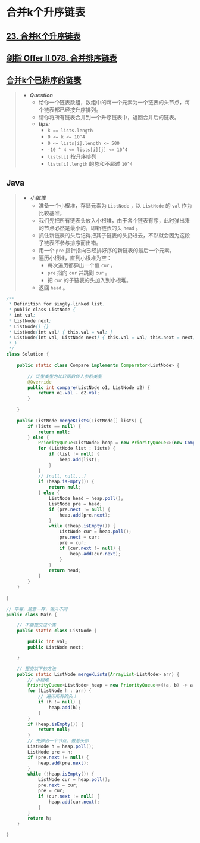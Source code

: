 # 合并k个升序链表

## [23. 合并K个升序链表](https://leetcode.cn/problems/merge-k-sorted-lists/)

## [剑指 Offer II 078. 合并排序链表](https://leetcode.cn/problems/vvXgSW/)

## [合并k个已排序的链表](https://www.nowcoder.com/practice/65cfde9e5b9b4cf2b6bafa5f3ef33fa6)

> - ***Question***
>   - 给你一个链表数组，数组中的每一个元素为一个链表的头节点，每个链表都已经按升序排列。
>   - 请你将所有链表合并到一个升序链表中，返回合并后的链表。
>   - ***tips:***
>     - `k == lists.length`
>     - `0 <= k <= 10^4`  
>     - `0 <= lists[i].length <= 500`  
>     - `-10 ^ 4 <= lists[i][j] <= 10^4`
>     - `lists[i]` 按升序排列
>     - `lists[i].length` 的总和不超过 `10^4`

## Java

> - ***小根堆***
>   - 准备一个小根堆，存储元素为 `ListNode` ，以 `ListNode` 的 `val` 作为比较基准。
>   - 我们先把所有链表头放入小根堆，由于各个链表有序，此时弹出来的节点必然是最小的，即新链表的头 `head` 。
>   - 抓住新链表的头后记得把其子链表的头扔进去，不然就会因为这段子链表不参与排序而出错。
>   - 用一个 `pre` 指针指向已经排好序的新链表的最后一个元素。
>   - 遍历小根堆，直到小根堆为空：
>     - 每次遍历都弹出一个值 `cur` 。
>     - `pre` 指向 `cur` 并跳到 `cur` 。
>     - 把 `cur` 的子链表的头加入到小根堆。
>   - 返回 `head` 。

```java
/**
 * Definition for singly-linked list.
 * public class ListNode {
 * int val;
 * ListNode next;
 * ListNode() {}
 * ListNode(int val) { this.val = val; }
 * ListNode(int val, ListNode next) { this.val = val; this.next = next; }
 * }
 */
class Solution {
    
    public static class Compare implements Comparator<ListNode> {
        
        // 泛型类型为比较函数传入参数类型
        @Override
        public int compare(ListNode o1, ListNode o2) {
            return o1.val - o2.val;
        }
        
    }
    
    public ListNode mergeKLists(ListNode[] lists) {
        if (lists == null) {
            return null;
        } else {
            PriorityQueue<ListNode> heap = new PriorityQueue<>(new Compare());
            for (ListNode list : lists) {
                if (list != null) {
                    heap.add(list);
                }
            }
            // [null, null...]
            if (heap.isEmpty()) {
                return null;
            } else {
                ListNode head = heap.poll();
                ListNode pre = head;
                if (pre.next != null) {
                    heap.add(pre.next);
                }
                while (!heap.isEmpty()) {
                    ListNode cur = heap.poll();
                    pre.next = cur;
                    pre = cur;
                    if (cur.next != null) {
                        heap.add(cur.next);
                    }
                }
                return head;
            }
        }
    }
    
}

// 牛客，题意一样，输入不同
public class Main {

    // 不要提交这个类
    public static class ListNode {

        public int val;
        public ListNode next;

    }

    // 提交以下的方法
    public static ListNode mergeKLists(ArrayList<ListNode> arr) {
        // 小根堆
        PriorityQueue<ListNode> heap = new PriorityQueue<>((a, b) -> a.val - b.val);
        for (ListNode h : arr) {
            // 遍历所有的头！
            if (h != null) {
                heap.add(h);
            }
        }
        if (heap.isEmpty()) {
            return null;
        }
        // 先弹出一个节点，做总头部
        ListNode h = heap.poll();
        ListNode pre = h;
        if (pre.next != null) {
            heap.add(pre.next);
        }
        while (!heap.isEmpty()) {
            ListNode cur = heap.poll();
            pre.next = cur;
            pre = cur;
            if (cur.next != null) {
                heap.add(cur.next);
            }
        }
        return h;
    }

}
```
